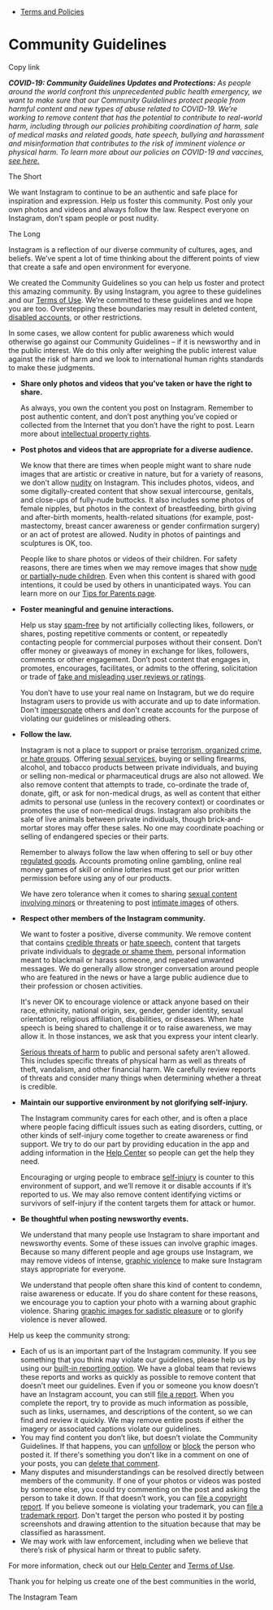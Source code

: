 *   [Terms and Policies](https://help.instagram.com/1417489251945243/?helpref=breadcrumb)

Community Guidelines
====================

Copy link

_**COVID-19: Community Guidelines Updates and Protections:** As people around the world confront this unprecedented public health emergency, we want to make sure that our Community Guidelines protect people from harmful content and new types of abuse related to COVID-19. We’re working to remove content that has the potential to contribute to real-world harm, including through our policies prohibiting coordination of harm, sale of medical masks and related goods, hate speech, bullying and harassment and misinformation that contributes to the risk of imminent violence or physical harm. To learn more about our policies on COVID-19 and vaccines, [see here.](https://help.instagram.com/697825587576762?helpref=faq_content)_

The Short

We want Instagram to continue to be an authentic and safe place for inspiration and expression. Help us foster this community. Post only your own photos and videos and always follow the law. Respect everyone on Instagram, don’t spam people or post nudity.

The Long

Instagram is a reflection of our diverse community of cultures, ages, and beliefs. We’ve spent a lot of time thinking about the different points of view that create a safe and open environment for everyone.

We created the Community Guidelines so you can help us foster and protect this amazing community. By using Instagram, you agree to these guidelines and our [Terms of Use](https://www.instagram.com/legal/terms). We’re committed to these guidelines and we hope you are too. Overstepping these boundaries may result in deleted content, [disabled accounts](https://help.instagram.com/366993040048856?helpref=faq_content), or other restrictions.

In some cases, we allow content for public awareness which would otherwise go against our Community Guidelines – if it is newsworthy and in the public interest. We do this only after weighing the public interest value against the risk of harm and we look to international human rights standards to make these judgments.

*   **Share only photos and videos that you’ve taken or have the right to share.**
    
    As always, you own the content you post on Instagram. Remember to post authentic content, and don’t post anything you’ve copied or collected from the Internet that you don’t have the right to post. Learn more about [intellectual property rights](https://help.instagram.com/126382350847838?helpref=faq_content).
    
*   **Post photos and videos that are appropriate for a diverse audience.**
    
    We know that there are times when people might want to share nude images that are artistic or creative in nature, but for a variety of reasons, we don’t allow [nudity](https://l.instagram.com/?u=https%3A%2F%2Fwww.facebook.com%2Fcommunitystandards%2Fadult_nudity_sexual_activity&e=AT12EZr9P89O0zvAJWiAtFb9KhmLlPyAglZ1_-ApuBBMJM9KMXa8JYWu23rC168QVa-_TQbMSpgyLjKu78WdizEgALUHZ3teekm4gDg4X8IRD9uqZUGxs5tb2D4n29SJTVmgCJx6MSGpnonj906Q4A) on Instagram. This includes photos, videos, and some digitally-created content that show sexual intercourse, genitals, and close-ups of fully-nude buttocks. It also includes some photos of female nipples, but photos in the context of breastfeeding, birth giving and after-birth moments, health-related situations (for example, post-mastectomy, breast cancer awareness or gender confirmation surgery) or an act of protest are allowed. Nudity in photos of paintings and sculptures is OK, too.
    
    People like to share photos or videos of their children. For safety reasons, there are times when we may remove images that show [nude or partially-nude children](https://l.instagram.com/?u=https%3A%2F%2Fwww.facebook.com%2Fcommunitystandards%2Fchild_nudity_sexual_exploitation&e=AT12EZr9P89O0zvAJWiAtFb9KhmLlPyAglZ1_-ApuBBMJM9KMXa8JYWu23rC168QVa-_TQbMSpgyLjKu78WdizEgALUHZ3teekm4gDg4X8IRD9uqZUGxs5tb2D4n29SJTVmgCJx6MSGpnonj906Q4A). Even when this content is shared with good intentions, it could be used by others in unanticipated ways. You can learn more on our [Tips for Parents page](https://help.instagram.com/154475974694511/?helpref=faq_content).
    
*   **Foster meaningful and genuine interactions.**
    
    Help us stay [spam-free](https://l.instagram.com/?u=https%3A%2F%2Fwww.facebook.com%2Fcommunitystandards%2Fspam&e=AT12EZr9P89O0zvAJWiAtFb9KhmLlPyAglZ1_-ApuBBMJM9KMXa8JYWu23rC168QVa-_TQbMSpgyLjKu78WdizEgALUHZ3teekm4gDg4X8IRD9uqZUGxs5tb2D4n29SJTVmgCJx6MSGpnonj906Q4A) by not artificially collecting likes, followers, or shares, posting repetitive comments or content, or repeatedly contacting people for commercial purposes without their consent. Don’t offer money or giveaways of money in exchange for likes, followers, comments or other engagement. Don’t post content that engages in, promotes, encourages, facilitates, or admits to the offering, solicitation or trade of [fake and misleading user reviews or ratings](https://l.instagram.com/?u=https%3A%2F%2Fwww.facebook.com%2Fcommunitystandards%2Ffraud_deception&e=AT12EZr9P89O0zvAJWiAtFb9KhmLlPyAglZ1_-ApuBBMJM9KMXa8JYWu23rC168QVa-_TQbMSpgyLjKu78WdizEgALUHZ3teekm4gDg4X8IRD9uqZUGxs5tb2D4n29SJTVmgCJx6MSGpnonj906Q4A).
    
    You don’t have to use your real name on Instagram, but we do require Instagram users to provide us with accurate and up to date information. Don't [impersonate](https://l.instagram.com/?u=https%3A%2F%2Fwww.facebook.com%2Fcommunitystandards%2Fmisrepresentation&e=AT12EZr9P89O0zvAJWiAtFb9KhmLlPyAglZ1_-ApuBBMJM9KMXa8JYWu23rC168QVa-_TQbMSpgyLjKu78WdizEgALUHZ3teekm4gDg4X8IRD9uqZUGxs5tb2D4n29SJTVmgCJx6MSGpnonj906Q4A) others and don't create accounts for the purpose of violating our guidelines or misleading others.
    
*   **Follow the law.**
    
    Instagram is not a place to support or praise [terrorism, organized crime, or hate groups](https://l.instagram.com/?u=https%3A%2F%2Fwww.facebook.com%2Fcommunitystandards%2Fdangerous_individuals_organizations&e=AT12EZr9P89O0zvAJWiAtFb9KhmLlPyAglZ1_-ApuBBMJM9KMXa8JYWu23rC168QVa-_TQbMSpgyLjKu78WdizEgALUHZ3teekm4gDg4X8IRD9uqZUGxs5tb2D4n29SJTVmgCJx6MSGpnonj906Q4A). Offering [sexual services](https://l.instagram.com/?u=https%3A%2F%2Fwww.facebook.com%2Fcommunitystandards%2Fsexual_solicitation&e=AT12EZr9P89O0zvAJWiAtFb9KhmLlPyAglZ1_-ApuBBMJM9KMXa8JYWu23rC168QVa-_TQbMSpgyLjKu78WdizEgALUHZ3teekm4gDg4X8IRD9uqZUGxs5tb2D4n29SJTVmgCJx6MSGpnonj906Q4A), buying or selling firearms, alcohol, and tobacco products between private individuals, and buying or selling non-medical or pharmaceutical drugs are also not allowed. We also remove content that attempts to trade, co-ordinate the trade of, donate, gift, or ask for non-medical drugs, as well as content that either admits to personal use (unless in the recovery context) or coordinates or promotes the use of non-medical drugs. Instagram also prohibits the sale of live animals between private individuals, though brick-and-mortar stores may offer these sales. No one may coordinate poaching or selling of endangered species or their parts.
    
    Remember to always follow the law when offering to sell or buy other [regulated goods](https://l.instagram.com/?u=https%3A%2F%2Fwww.facebook.com%2Fcommunitystandards%2Fregulated_goods&e=AT12EZr9P89O0zvAJWiAtFb9KhmLlPyAglZ1_-ApuBBMJM9KMXa8JYWu23rC168QVa-_TQbMSpgyLjKu78WdizEgALUHZ3teekm4gDg4X8IRD9uqZUGxs5tb2D4n29SJTVmgCJx6MSGpnonj906Q4A). Accounts promoting online gambling, online real money games of skill or online lotteries must get our prior written permission before using any of our products.
    
    We have zero tolerance when it comes to sharing [sexual content involving minors](https://l.instagram.com/?u=https%3A%2F%2Fwww.facebook.com%2Fcommunitystandards%2Fchild_nudity_sexual_exploitation&e=AT12EZr9P89O0zvAJWiAtFb9KhmLlPyAglZ1_-ApuBBMJM9KMXa8JYWu23rC168QVa-_TQbMSpgyLjKu78WdizEgALUHZ3teekm4gDg4X8IRD9uqZUGxs5tb2D4n29SJTVmgCJx6MSGpnonj906Q4A) or threatening to post [intimate images](https://l.instagram.com/?u=https%3A%2F%2Fwww.facebook.com%2Fcommunitystandards%2Fsexual_exploitation_adults&e=AT12EZr9P89O0zvAJWiAtFb9KhmLlPyAglZ1_-ApuBBMJM9KMXa8JYWu23rC168QVa-_TQbMSpgyLjKu78WdizEgALUHZ3teekm4gDg4X8IRD9uqZUGxs5tb2D4n29SJTVmgCJx6MSGpnonj906Q4A) of others.
    
*   **Respect other members of the Instagram community.**
    
    We want to foster a positive, diverse community. We remove content that contains [credible threats](https://l.instagram.com/?u=https%3A%2F%2Fwww.facebook.com%2Fcommunitystandards%2Fcredible_violence&e=AT12EZr9P89O0zvAJWiAtFb9KhmLlPyAglZ1_-ApuBBMJM9KMXa8JYWu23rC168QVa-_TQbMSpgyLjKu78WdizEgALUHZ3teekm4gDg4X8IRD9uqZUGxs5tb2D4n29SJTVmgCJx6MSGpnonj906Q4A) or [hate speech](https://l.instagram.com/?u=https%3A%2F%2Fwww.facebook.com%2Fcommunitystandards%2Fhate_speech&e=AT12EZr9P89O0zvAJWiAtFb9KhmLlPyAglZ1_-ApuBBMJM9KMXa8JYWu23rC168QVa-_TQbMSpgyLjKu78WdizEgALUHZ3teekm4gDg4X8IRD9uqZUGxs5tb2D4n29SJTVmgCJx6MSGpnonj906Q4A), content that targets private individuals to [degrade or shame them](https://l.instagram.com/?u=https%3A%2F%2Fwww.facebook.com%2Fcommunitystandards%2Fbullying&e=AT12EZr9P89O0zvAJWiAtFb9KhmLlPyAglZ1_-ApuBBMJM9KMXa8JYWu23rC168QVa-_TQbMSpgyLjKu78WdizEgALUHZ3teekm4gDg4X8IRD9uqZUGxs5tb2D4n29SJTVmgCJx6MSGpnonj906Q4A), personal information meant to blackmail or harass someone, and repeated unwanted messages. We do generally allow stronger conversation around people who are featured in the news or have a large public audience due to their profession or chosen activities.
    
    It's never OK to encourage violence or attack anyone based on their race, ethnicity, national origin, sex, gender, gender identity, sexual orientation, religious affiliation, disabilities, or diseases. When hate speech is being shared to challenge it or to raise awareness, we may allow it. In those instances, we ask that you express your intent clearly.
    
    [Serious threats of harm](https://l.instagram.com/?u=https%3A%2F%2Fwww.facebook.com%2Fcommunitystandards%2Fcredible_violence&e=AT12EZr9P89O0zvAJWiAtFb9KhmLlPyAglZ1_-ApuBBMJM9KMXa8JYWu23rC168QVa-_TQbMSpgyLjKu78WdizEgALUHZ3teekm4gDg4X8IRD9uqZUGxs5tb2D4n29SJTVmgCJx6MSGpnonj906Q4A) to public and personal safety aren't allowed. This includes specific threats of physical harm as well as threats of theft, vandalism, and other financial harm. We carefully review reports of threats and consider many things when determining whether a threat is credible.
    
*   **Maintain our supportive environment by not glorifying self-injury.**
    
    The Instagram community cares for each other, and is often a place where people facing difficult issues such as eating disorders, cutting, or other kinds of self-injury come together to create awareness or find support. We try to do our part by providing education in the app and adding information in the [Help Center](https://help.instagram.com/) so people can get the help they need.
    
    Encouraging or urging people to embrace [self-injury](https://l.instagram.com/?u=https%3A%2F%2Fwww.facebook.com%2Fcommunitystandards%2Fsuicide_self_injury_violence&e=AT12EZr9P89O0zvAJWiAtFb9KhmLlPyAglZ1_-ApuBBMJM9KMXa8JYWu23rC168QVa-_TQbMSpgyLjKu78WdizEgALUHZ3teekm4gDg4X8IRD9uqZUGxs5tb2D4n29SJTVmgCJx6MSGpnonj906Q4A) is counter to this environment of support, and we’ll remove it or disable accounts if it’s reported to us. We may also remove content identifying victims or survivors of self-injury if the content targets them for attack or humor.
    
*   **Be thoughtful when posting newsworthy events.**
    
    We understand that many people use Instagram to share important and newsworthy events. Some of these issues can involve graphic images. Because so many different people and age groups use Instagram, we may remove videos of intense, [graphic violence](https://l.instagram.com/?u=https%3A%2F%2Fwww.facebook.com%2Fcommunitystandards%2Fgraphic_violence&e=AT12EZr9P89O0zvAJWiAtFb9KhmLlPyAglZ1_-ApuBBMJM9KMXa8JYWu23rC168QVa-_TQbMSpgyLjKu78WdizEgALUHZ3teekm4gDg4X8IRD9uqZUGxs5tb2D4n29SJTVmgCJx6MSGpnonj906Q4A) to make sure Instagram stays appropriate for everyone.
    
    We understand that people often share this kind of content to condemn, raise awareness or educate. If you do share content for these reasons, we encourage you to caption your photo with a warning about graphic violence. Sharing [graphic images for sadistic pleasure](https://l.instagram.com/?u=https%3A%2F%2Fwww.facebook.com%2Fcommunitystandards%2Fcruel_insensitive&e=AT12EZr9P89O0zvAJWiAtFb9KhmLlPyAglZ1_-ApuBBMJM9KMXa8JYWu23rC168QVa-_TQbMSpgyLjKu78WdizEgALUHZ3teekm4gDg4X8IRD9uqZUGxs5tb2D4n29SJTVmgCJx6MSGpnonj906Q4A) or to glorify violence is never allowed.
    

Help us keep the community strong:

*   Each of us is an important part of the Instagram community. If you see something that you think may violate our guidelines, please help us by using our [built-in reporting option](https://help.instagram.com/165828726894770?helpref=faq_content). We have a global team that reviews these reports and works as quickly as possible to remove content that doesn’t meet our guidelines. Even if you or someone you know doesn’t have an Instagram account, you can still [file a report](https://help.instagram.com/contact/383679321740945). When you complete the report, try to provide as much information as possible, such as links, usernames, and descriptions of the content, so we can find and review it quickly. We may remove entire posts if either the imagery or associated captions violate our guidelines.
*   You may find content you don’t like, but doesn’t violate the Community Guidelines. If that happens, you can [unfollow](https://help.instagram.com/286340048138725?helpref=faq_content) or [block](https://help.instagram.com/426700567389543/?helpref=faq_content) the person who posted it. If there's something you don't like in a comment on one of your posts, you can [delete that comment](https://help.instagram.com/289098941190483?helpref=faq_content).
*   Many disputes and misunderstandings can be resolved directly between members of the community. If one of your photos or videos was posted by someone else, you could try commenting on the post and asking the person to take it down. If that doesn’t work, you can [file a copyright report](https://help.instagram.com/126382350847838?helpref=faq_content). If you believe someone is violating your trademark, you can [file a trademark report](https://help.instagram.com/222826637847963?helpref=faq_content). Don't target the person who posted it by posting screenshots and drawing attention to the situation because that may be classified as harassment.
*   We may work with law enforcement, including when we believe that there’s risk of physical harm or threat to public safety.

For more information, check out our [Help Center](https://help.instagram.com/) and [Terms of Use](https://l.instagram.com/?u=http%3A%2F%2Finstagram.com%2Flegal%2Fterms%2F%23&e=AT12EZr9P89O0zvAJWiAtFb9KhmLlPyAglZ1_-ApuBBMJM9KMXa8JYWu23rC168QVa-_TQbMSpgyLjKu78WdizEgALUHZ3teekm4gDg4X8IRD9uqZUGxs5tb2D4n29SJTVmgCJx6MSGpnonj906Q4A).

Thank you for helping us create one of the best communities in the world,

The Instagram Team